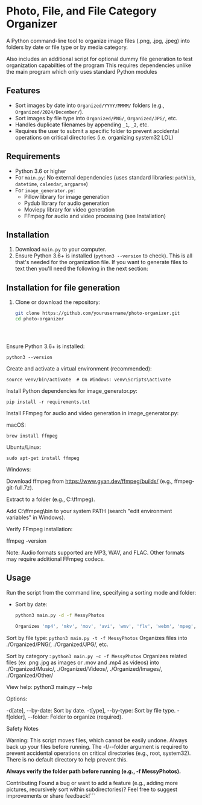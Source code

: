 # Photo, File, and File Category Organizer

A Python command-line tool to organize image files (.png, .jpg, .jpeg) into folders by date or file type or by media category.

Also includes an additional script for optional dummy file generation to test organization capabilties of the program
This requires dependencies unlike the main program which only uses standard Python modules
## Features
- Sort images by date into `Organized/YYYY/MMMM/` folders (e.g., `Organized/2024/December/`).
- Sort images by file type into `Organized/PNG/`, `Organized/JPG/`, etc.
- Handles duplicate filenames by appending `_1`, `_2`, etc.
- Requires the user to submit a specific folder to prevent accidental operations on critical directories (i.e. organizing system32 LOL)

## Requirements
- Python 3.6 or higher
- For `main.py`: No external dependencies (uses standard libraries: `pathlib`, `datetime`, `calendar`, `argparse`)
- For `image_generator.py`:
  - Pillow library for image generation
  - Pydub library for audio generation
  - Moviepy library for video generation
  - FFmpeg for audio and video processing (see Installation)

## Installation 
1. Download `main.py` to your computer.
2. Ensure Python 3.6+ is installed (`python3 --version` to check). 
This is all that's needed for the organization file. If you want to generate files to text then you'll need the following in the next section:

## Installation for file generation
1. Clone or download the repository:
   ```bash
   git clone https://github.com/yourusername/photo-organizer.git
   cd photo-organizer





Ensure Python 3.6+ is installed:

```python3 --version```



Create and activate a virtual environment (recommended):

```python3 -m venv venv
source venv/bin/activate  # On Windows: venv\Scripts\activate
```



Install Python dependencies for image_generator.py:

```pip install -r requirements.txt```



Install FFmpeg for audio and video generation in image_generator.py:





macOS:

```brew install ffmpeg```



Ubuntu/Linux:

```sudo apt-get install ffmpeg```



Windows:





Download ffmpeg from https://www.gyan.dev/ffmpeg/builds/ (e.g., ffmpeg-git-full.7z).



Extract to a folder (e.g., C:\ffmpeg).



Add C:\ffmpeg\bin to your system PATH (search "edit environment variables" in Windows).



Verify FFmpeg installation:

ffmpeg -version



Note: Audio formats supported are MP3, WAV, and FLAC. Other formats may require additional FFmpeg codecs.

## Usage
Run the script from the command line, specifying a sorting mode and folder:

- Sort by date:
  ```bash
  python3 main.py -d -f MessyPhotos

  Organizes 'mp4', 'mkv', 'mov', 'avi', 'wmv', 'flv', 'webm', 'mpeg', '3gp', 'm4v' 'jpg', 'jpeg', 'png', 'gif', 'bmp', 'tiff', 'tif', 'webp', 'heic', 'svg' files in MessyPhotos into ./Organized/YYYY/MMMM/.

Sort by file type:
```python3 main.py -t -f MessyPhotos```
Organizes files into ./Organized/PNG/, ./Organized/JPG/, etc.

Sort by category :
```python3 main.py -c -f MessyPhotos```
Organizes related files (ex .png .jpg as images or .mov and .mp4 as videos) into ./Organized/Music/, ./Organized/Videos/, ./Organized/Images/, ./Organized/Other/


View help:
python3 main.py --help

Options:

-d[ate], --by-date: Sort by date.
-t[ype], --by-type: Sort by file type.
-f[older], --folder: Folder to organize (required).

Safety Notes

Warning: This script moves files, which cannot be easily undone. Always back up your files before running.
The -f/--folder argument is required to prevent accidental operations on critical directories (e.g., root, system32).
There is no default directory to help prevent this.

**Always verify the folder path before running (e.g., -f MessyPhotos).**

Contributing
Found a bug or want to add a feature (e.g., adding more pictures, recursively sort within subdirectories)? Feel free to suggest improvements or share feedback!```